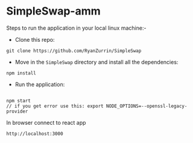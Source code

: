 # SimpleSwap-amm

Steps to run the application in your local linux machine:-
* Clone this repo:
```text
git clone https://github.com/RyanZurrin/SimpleSwap
```
* Move in the `SimpleSwap` directory and install all the dependencies:
```text
npm install
```
* Run the application:
```text

npm start
// if you get error use this: export NODE_OPTIONS=--openssl-legacy-provider 
```
In browser connect to react app
```
http://localhost:3000
```
